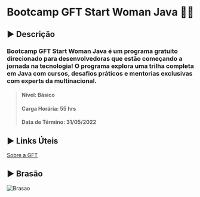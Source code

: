 # Bootcamp GFT Start Woman Java 👩‍💻

## ▶️ Descrição 
### Bootcamp GFT Start Woman Java é um programa gratuito direcionado para desenvolvedoras que estão começando a jornada na tecnologia! O programa explora uma trilha completa em Java com cursos, desafios práticos e mentorias exclusivas com experts da multinacional.

> #### Nível: Básico
> #### Carga Horária: 55 hrs
> #### Data de Término: 31/05/2022

## ▶️ Links Úteis
[Sobre a GFT](https://www.gft.com/br/pt/about-us)

## ▶️ Brasão 
![Brasao](https://hermes.digitalinnovation.one/tracks/84b3149d-757f-4d2b-8f4a-a1d6d3729595.png)
